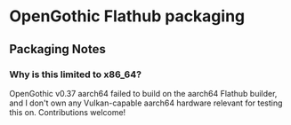 # OpenGothic Flathub packaging

## Packaging Notes

### Why is this limited to x86_64?

OpenGothic v0.37 aarch64 failed to build on the aarch64 Flathub builder, and I
don't own any Vulkan-capable aarch64 hardware relevant for testing this on.
Contributions welcome!
